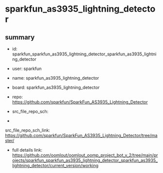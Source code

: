 # sparkfun_as3935_lightning_detector
 
## summary 
* id: sparkfun_sparkfun_as3935_lightning_detector_sparkfun_as3935_lightning_detector
* user: sparkfun
* name: sparkfun_as3935_lightning_detector
* board: sparkfun_as3935_lightning_detector
* repo: https://github.com/sparkfun/SparkFun_AS3935_Lightning_Detector



* src_file_repo_sch: 
*
 src_file_repo_sch_link: https://github.com/sparkfun/SparkFun_AS3935_Lightning_Detector/tree/master/
* full details link: https://github.com/oomlout/oomlout_oomp_project_bot_v_2/tree/main/projects/sparkfun_sparkfun_as3935_lightning_detector_sparkfun_as3935_lightning_detector/current_version/working  






